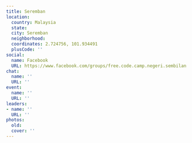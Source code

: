 ```yaml
---
title: Seremban
location:
  country: Malaysia
  state: 
  city: Seremban
  neighborhood: 
  coordinates: 2.724756, 101.934491
  plusCode: ''
social:
  name: Facebook
  URL: https://www.facebook.com/groups/free.code.camp.negeri.sembilan
chat:
  name: ''
  URL: ''
event:
  name: ''
  URL: ''
leaders:
- name: ''
  URL: ''
photos:
  old: 
  cover: ''
---
```

